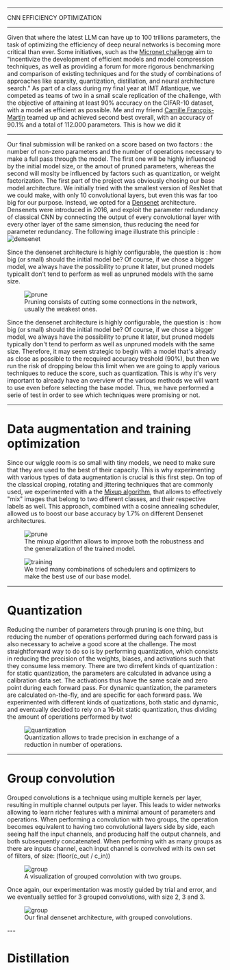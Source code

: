 
---

<p class="titletext">CNN EFFICIENCY OPTIMIZATION</p>

---

<p class="articletext">Given that where the latest LLM can have up to 100 trillions parameters, the task of optimizing the efficiency of deep neural networks is becoming more critical than ever. Some initiatives, such as the <a href="https://micronet-challenge.github.io/" class="linkedinlink">Micronet challenge</a> aim to "incentivize the development of efficient models and model compression techniques, as well as providing a forum for more rigorous benchmarking and comparison of existing techniques and for the study of combinations of approaches like sparsity, quantization, distillation, and neural architecture search." As part of a class during my final year at IMT Atlantique, we competed as teams of two in a small scale replication of the challenge, with the objective of attaining at least 90% accuracy on the CIFAR-10 dataset, with a model as efficient as possible. Me and my friend  <a href="https://www.linkedin.com/in/camillefrancoismartin/" class="linkedinlink">Camille François-Martin</a> teamed up and achieved second best overall, with an accuracy of 90.1% and a total of 112.000 parameters. This is how we did it</p>

---

<p class="articletext">Our final submission will be ranked on a score based on two factors : the number of non-zero parameters and the number of operations necessary to make a full pass through the model. The first one will be highly influenced by the initial model size, or the amout of pruned parameters, whereas the second will moslty be influenced by factors such as quantization, or weight factorization. The first part of the project was obviously chosing our base model architecture. We initially tried with the smallest version of ResNet that we could make, with only 10 convolutional layers, but even this was far too big for our purpose. Instead, we opted for a <a href="https://arxiv.org/abs/1608.06993" class="linkedinlink">Densenet</a> architecture. Densenets were introduced in 2016, and exploit the parameter redundancy of classical CNN by connecting the output of  every convolutional layer with every other layer of the same simension, thus reducing the need for parameter redundancy. The following image illustrate this principle :

<img src="images/densenet1.png?raw=true" alt="densenet" class="imgarticle"/>

<p class="articletext">Since the densenet architecture is highly configurable, the question is : how big (or small) should the initial model be? Of course, if we chose a bigger model, we always have the possibility to prune it later, but pruned models typicallt don't tend to perform as well as unpruned models with the same size.</p>

<figure>
<img src="images/prune.png?raw=true" alt="prune" class="imgarticle"/>
<figcaption>Pruning consists of cutting some connections in the network, usually the weakest ones.</figcaption>
</figure>

<p class="articletext">Since the densenet architecture is highly configurable, the question is : how big (or small) should the initial model be? Of course, if we chose a bigger model, we always have the possibility to prune it later, but pruned models typically don't tend to perform as well as unpruned models with the same size. Therefore, it may seem strategic to begin with a model that's already as close as possible to the recquired accuracy treshold (90%), but then we run the risk of dropping below this limit when we are going to apply various techniques to reduce the score, such as quantization. This is why it's very important to already have an overview of the various methods we will want to use even before selecting the base model. Thus, we have performed a serie of test in order to see which techniques were promising or not.</p>

---

<h1 class="articletext">Data augmentation and training optimization</h1>

<p class="articletext">Since our wiggle room is so small with tiny models, we need to make sure that they are used to the best of their capacity. This is why experimenting with various types of data augmentation is crucial is this first step. On top of the classical croping, rotating and jittering techniques that are commonly used, we experimented with a the <a href="https://arxiv.org/abs/1710.09412" class="linkedinlink">Mixup algorithm</a>, that allows to effectively "mix" images that belong to two different classes, and their respective labels as well. This approach, combined with a cosine annealing scheduler, allowed us to boost our base accuracy by 1.7% on different Densenet architectures.</p>

<figure>
<img src="images/mixup.png?raw=true" alt="prune" class="imgarticle"/>
<figcaption>The mixup algorithm allows to improve both the robustness and the generalization of the trained model.</figcaption>
</figure>

<figure>
<img src="images/training.png?raw=true" alt="training" class="imgarticle"/>
<figcaption>We tried many combinations of schedulers and optimizers to make the best use of our base model.</figcaption>
</figure>

---

<h1 class="articletext">Quantization</h1>

<p class="articletext">Reducing the number of parameters through pruning is one thing, but reducing the number of operations performed during each forward pass is also necessary to acheive a good score at the challenge. The most straightforward way to do so is by performing quantization, which consists in reducing the precision of the weights, biases, and activations such that they consume less memory. There are two dirrefent kinds of quantization : for static quantization, the parameters are calculated in advance using a calibration data set. The activations thus have the same scale and zero point during each forward pass. For dynamic quantization, the parameters are calculated on-the-fly, and are specific for each forward pass. We experimented with different kinds of quatizations, both static and dynamic, and eventually decided to rely on a 16-bit static quantization, thus dividing the amount of operations performed by two!</p>

<figure>
<img src="images/quantization.png?raw=true" alt="quantization" class="imgarticle"/>
<figcaption>Quantization allows to trade precision in exchange of a reduction in number of operations.</figcaption>
</figure>

---

<h1 class="articletext">Group convolution</h1>

<p class="articletext">Grouped convolutions is a technique using multiple kernels per layer, resulting in multiple channel outputs per layer. This leads to wider networks allowing to learn richer features with a minimal amount of parameters and operations. When performing a convolution with two groups, the operation becomes equivalent to having two convolutional layers side by side, each seeing half the input channels, and producing half the output channels, and both subsequently concatenated. When performing with as many groups as there are inputs channel, each input channel is convolved with its own set of filters, of size: (floor(c_out / c_in)) </p>

<figure>
<img src="images/groups.png?raw=true" alt="group" class="imgarticle"/>
<figcaption>A visualization of grouped convolution with two groups.</figcaption>
</figure>

<p class="articletext">Once again, our experimentation was mostly guided by trial and error, and we eventually settled for 3 grouped convolutions, with size 2, 3 and 3.

<figure>
<img src="images/groupmodel.png?raw=true" alt="group" class="imgarticle"/>
<figcaption>Our final densenet architecture, with grouped convolutions.</figcaption>
</figure>
---

<h1 class="articletext">Distillation</h1>
